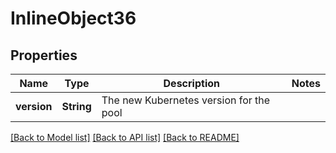 # InlineObject36

## Properties

Name | Type | Description | Notes
------------ | ------------- | ------------- | -------------
**version** | **String** | The new Kubernetes version for the pool | 

[[Back to Model list]](../README.md#documentation-for-models) [[Back to API list]](../README.md#documentation-for-api-endpoints) [[Back to README]](../README.md)


